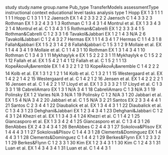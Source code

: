 study	study.name	group.name	Pub_type	TransferModels	assessmentType	instructional context	educational level	tasks	analysis type
1	Hopp	EX	1	3	1	1	1	1	1
1	Hopp	C	1	3		1	1		1
2	Jaensch	EX	1	4	2	3	3	2	2
2	Jaensch	C	1	4		3	3		2
3	Rothman	EX	1	3	2	4	3	3	1
3	Rothman	C	1	3		4	3		1
4	Montrul et al.	EX	1	3	3	4	3	2	1
4	Montrul et al.	C	1	3		4	3		1
5	Rothman&Cabrelli	EX	1	2	3	3	3	4	1
5	Rothman&Cabrelli	C	1	2		3	3		1
6	Tavakol&Jabbari	EX	1	2	1	4	3	N/A	2
6	Tavakol&Jabbari	C	1	2		4	3		2
7	Hermas	EX	1	1	1	4	3	4	1
7	Hermas	C	1	1		4	3		1
8	Fallah&jabbari	EX	1	5	2	3	1	4	2
8	Fallah&jabbari	C	1	5		3	1		2
9	Mollaie et al.	EX	1	1	4	4	3	4	1
9	Mollaie et al.	C	1	1		4	3		1
10	Rothman	EX	1	3	1	4	3	4	1
10	Rothman	C	1	3		4	3		1
11	Mykhaylyk e	EX	1	5	2	2	2	3	1
11	Mykhaylyk e	C	1	5		2	2		1
12	Fallah et al.	EX	1	5	4	2	1	4	1
12	Fallah et al.	C	1	5		2	1		1
13	KopeÄkovÃ¡&wremble	EX	1	4	3	2	2	1	2
13	KopeÄkovÃ¡&wremble	C	1	4		2	2		2
14	Kolb et al.	EX	1	3	1	2	1	2	1
14	Kolb et al.	C	1	3		2	1		1
15	Westergaard et al.	EX	1	4	2	2	1	4	2
15	Westergaard et al.	C	1	4		2	1		2
16	Jensen et al.	EX	1	4	2	2	2	2	1
16	Jensen et al.	C	1	4		2	2		1
17	Lloyd et al.	EX	1	3	3	3	3	2	1
17	Lloyd et al.	C	1	3		3	3		1
18	CabreliAmaro	EX	1	3	1	N/A	3	4	1
18	CabreliAmaro	C	1	3		N/A	3		1
19	Polinsky	EX	1	2	Varies	N/A	3	N/A	1
19	Polinsky	C	1	2		N/A	3		1
20	Jabbari et al.	EX	1	5	4	N/A	3	4	2
20	Jabbari et al.	C	1	5		N/A	3		2
21	Santos	EX	2	3	3	4	4	4	1
21	Santos	C	2	3		4	4		1
22	Diaubalick et al.	EX	1	3	4	4	3	1	1
22	Diaubalick et al.	C	1	3		4	3		1
23	Dehghani&Jabbari	EX	1	2	3	4	3	4	1
23	Dehghani&Jabbari	C	1	2		4	3		1
24	Khezri et al.	EX	1	1	3	4	3	4	1
24	Khezri et al.	C	1	1		4	2		1
25	Giancasporo et al.	EX	1	3	3	4	2	4	1
25	Giancasporo et al.	C	1	3		4	3		1
26	BenAbbes	EX	2	4	3	4	3	4	1
26	BenAbbes	C	2	4		4	3		1
27	Sokolova&Plisov	EX	1	4	4	4	3	1	1
27	Sokolova&Plisov	C	1	4		4	3		1
28	Clements&Dominguez	EX	1	4	4	4	3	1	1
28	Clements&Dominguez	C	1	4		4	2		1
29	Berkes&Flynn	EX	1	2	3	3	2	1	1
29	Berkes&Flynn	C	1	2		3	3		1
30	Kim 	EX	1	2	3	4	3	1	1
30	Kim 	C	1	2		4	3		1
31	Luan et al. 	EX	1	4	3	4	3	4	1
31	Luan et al. 	C	1	4		4	3		1
